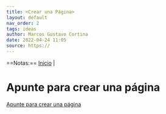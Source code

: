 ```yaml
---
title: <Crear una Página>
layout: default
nav_order: 2
tags: ideas
author: Marcos Gustavo Cortina
date: 2022-04-24 11:05
source: https://
---
```

==Notas:==
[Inicio](Index.md) |

# Apunte para crear una página

[Apunte para crear una página](https://scds.github.io/github-pages)
